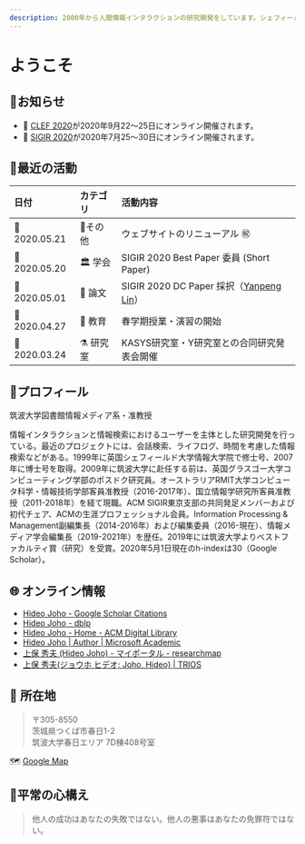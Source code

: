 ```yaml
---
description: 2000年から人間情報インタラクションの研究開発をしています。シェフィールド、グラスゴー、メルボルン、そして、つくば。
---
```


# ようこそ

## 📢お知らせ

* 📆 [CLEF 2020](https://clef2020.clef-initiative.eu/)が2020年9月22～25日にオンライン開催されます。
* 📆 [SIGIR 2020](http://sigir.org/sigir2020/)が2020年7月25～30日にオンライン開催されます。

## 🐾最近の活動

| 日付 | カテゴリ | 活動内容 |
| :--- | :--- | :--- |
| 📆2020.05.21 | 🏡その他 | ウェブサイトのリニューアル ㊗  |
| 📆2020.05.20 | 🏛 学会 | SIGIR 2020 Best Paper 委員 \(Short Paper\) |
| 📆2020.05.01 | 💎 論文 | SIGIR 2020 DC Paper 採択（[Yanpeng Lin](https://docs.joholab.com/yanpeng/)） |
| 📆2020.04.27 | 🥋 教育 | 春学期授業・演習の開始 |
| 📆2020.03.24 | ⚗ 研究室 | KASYS研究室・Y研究室との合同研究発表会開催 |

## 👤プロフィール

筑波大学図書館情報メディア系・准教授  
  
情報インタラクションと情報検索におけるユーザーを主体とした研究開発を行っている。最近のプロジェクトには、会話検索、ライフログ、時間を考慮した情報検索などがある。1999年に英国シェフィールド大学情報大学院で修士号、2007年に博士号を取得。2009年に筑波大学に赴任する前は、英国グラスゴー大学コンピューティング学部のポスドク研究員。オーストラリアRMIT大学コンピュータ科学・情報技術学部客員准教授（2016-2017年）、国立情報学研究所客員准教授（2011-2018年）を経て現職。ACM SIGIR東京支部の共同発足メンバーおよび初代チェア、ACMの生涯プロフェッショナル会員。Information Processing & Management副編集長（2014-2016年）および編集委員（2016-現在）、情報メディア学会編集長（2019-2021年）を歴任。2019年には筑波大学よりベストファカルティ賞（研究）を受賞。2020年5月1日現在のh-indexは30（Google Scholar）。

## 🌐 オンライン情報

* [Hideo Joho - Google Scholar Citations](https://scholar.google.com/citations?user=8W8gwisAAAAJ&hl=en)
* [Hideo Joho - dblp](https://dblp.org/pers/j/Joho:Hideo.html)
* [Hideo Joho - Home - ACM Digital Library](https://dl.acm.org/profile/81100310348)
* [Hideo Joho \| Author \| Microsoft Academic](https://academic.microsoft.com/author/256360013/publication?paperId=1891216533)
* [上保 秀夫 \(Hideo Joho\) - マイポータル - researchmap](https://researchmap.jp/read0152592/?lang=ja)
* [上保 秀夫\(ジョウホ ヒデオ; Joho, Hideo\) \| TRIOS](https://trios.tsukuba.ac.jp/researcher/0000002518)

## 📮 所在地

> 〒305-8550  
> 茨城県つくば市春日1-2  
> 筑波大学春日エリア 7D棟408号室

🗺 [Google Map](https://www.tsukuba.ac.jp/access/gmap/gmap.php?i=251020)

## 🤲平常の心構え

> 他人の成功はあなたの失敗ではない。他人の悪事はあなたの免罪符ではない。

